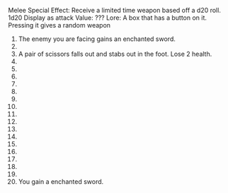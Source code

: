 Melee
Special Effect: Receive a limited time weapon based off a d20 roll.
1d20
Display as attack
Value: ???
Lore: A box that has a button on it. Pressing it gives a random weapon
1. The enemy you are facing gains an enchanted sword.
2.
3. A pair of scissors falls out and stabs out in the foot. Lose 2 health.
4.
5.
6.
7.
8.
9.
10.
11.
12.
13.
14.
15.
16.
17.
18.
19.
20. You gain a enchanted sword.